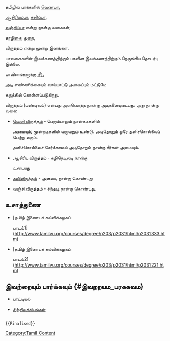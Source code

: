 தமிழில் பாக்களில் [வெண்பா](வெண்பா "wikilink"),
[ஆசிரியப்பா](ஆசிரியப்பா "wikilink"), [கலிப்பா](கலிப்பா "wikilink"),
[வஞ்சிப்பா](வஞ்சிப்பா "wikilink") என்று நான்கு வகைகள்,
[தாழிசை](தாழிசை_(பாவினம்) "wikilink"), [துறை](துறை_(பாவினம்) "wikilink"),
விருத்தம் என்று மூன்று இனங்கள்.

பாவகைகளின் இலக்கணத்திற்கும் பாவின இலக்கணத்திற்கும் நெருங்கிய தொடர்பு இல்லை.
பாவினங்களுக்கு [சீர்](சீர்_(யாப்பிலக்கணம்) "wikilink"),
[அடி](அடி_(யாப்பிலக்கணம்) "wikilink") எண்ணிக்கையும் வாய்பாட்டு அமைப்பும் மட்டுமே
கருத்தில் கொள்ளப்படுகிறது.

விருத்தம் (மண்டிலம்) என்பது அளவொத்த நான்கு அடிகளையுடையது. அது நான்கு வகை:

-   [வெளி விருத்தம்](வெளி_விருத்தம் "wikilink") - பெரும்பாலும் நான்கடிகளில்
    அமையும்; மூன்றடிகளில் வருவதும் உண்டு. அடிதோறும் ஒரே தனிச்சொல்லைப் பெற்று வரும்.
    தனிச்சொல்லைச் சேர்க்காமல் அடிதோறும் நான்கு சீர்கள் அமையும்.
-   [ஆசிரிய விருத்தம்](ஆசிரிய_விருத்தம் "wikilink") - கழிநெடிலடி நான்கு
    உடையது
-   [கலிவிருத்தம்](கலிவிருத்தம் "wikilink") - அளவடி நான்கு கொண்டது
-   [வஞ்சி விருத்தம்](வஞ்சி_விருத்தம் "wikilink") - சிந்தடி நான்கு கொண்டது.

## உசாத்துணை

-   [தமிழ் இணையக் கல்விக்கழகப்
    பாடம்1](http://www.tamilvu.org/courses/degree/p203/p2031/html/p2031333.htm)
-   [தமிழ் இணையக் கல்விக்கழகப்
    பாடம்2](http://www.tamilvu.org/courses/degree/p203/p2031/html/p2031221.htm)

## இவற்றையும் பார்க்கவும் {#இவறறயம_பரககவம}

-   [பாட்டியல்](பாட்டியல் "wikilink")
-   [சிற்றிலக்கியங்கள்](சிற்றிலக்கியங்கள் "wikilink")

```{=mediawiki}
{{Finalised}}
```
[Category:Tamil Content](Category:Tamil_Content "wikilink")

